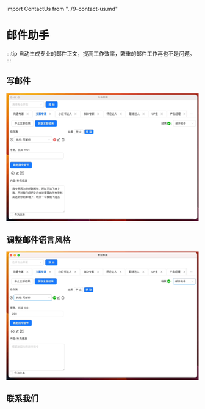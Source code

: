 import ContactUs from "../9-contact-us.md"

# 邮件助手

:::tip
自动生成专业的邮件正文，提高工作效率，繁重的邮件工作再也不是问题。
:::

## 写邮件

![](./img/7-email/2023-09-22-img-26-demo-email.gif)

## 调整邮件语言风格

![](./img/7-email/2023-09-22-img-27-demo-email.gif)

## 联系我们

<ContactUs/>
